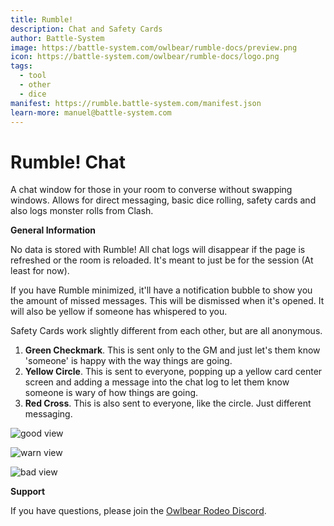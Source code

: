 ```yaml
---
title: Rumble!
description: Chat and Safety Cards
author: Battle-System
image: https://battle-system.com/owlbear/rumble-docs/preview.png
icon: https://battle-system.com/owlbear/rumble-docs/logo.png
tags:
  - tool
  - other
  - dice
manifest: https://rumble.battle-system.com/manifest.json
learn-more: manuel@battle-system.com
---
```


# Rumble! Chat

A chat window for those in your room to converse without swapping windows.  Allows for direct messaging, basic dice rolling, safety cards and also logs monster rolls from Clash.

**General Information**

No data is stored with Rumble! All chat logs will disappear if the page is refreshed or the room is reloaded.  It's meant to just be for the session (At least for now).

If you have Rumble minimized, it'll have a notification bubble to show you the amount of missed messages. This will be dismissed when it's opened. It will also be yellow if someone has whispered to you.

Safety Cards work slightly different from each other, but are all anonymous.
1. **Green Checkmark**. This is sent only to the GM and just let's them know 'someone' is happy with the way things are going.
2. **Yellow Circle**. This is sent to everyone, popping up a yellow card center screen and adding a message into the chat log to let them know someone is wary of how things are going.
3. **Red Cross**. This is also sent to everyone, like the circle. Just different messaging.

![good view](https://battle-system.com/owlbear/rumble-docs/goodview.png)

![warn view](https://battle-system.com/owlbear/rumble-docs/warnview.png)

![bad view](https://battle-system.com/owlbear/rumble-docs/badview.png)

**Support**

If you have questions, please join the [Owlbear Rodeo Discord](https://discord.gg/UY8AXjhzhe).